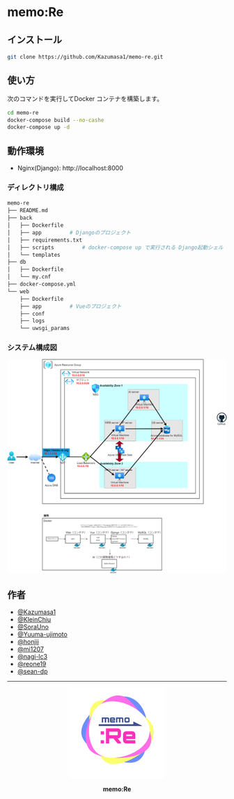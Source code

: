 # memo:Re

## インストール

```sh
git clone https://github.com/Kazumasa1/memo-re.git
```

## 使い方

次のコマンドを実行してDocker コンテナを構築します。

```bash
cd memo-re
docker-compose build --no-cashe
docker-compose up -d
```

## 動作環境

- Nginx(Django): http://localhost:8000

### ディレクトリ構成

```sh
memo-re
├── README.md
├── back
│   ├── Dockerfile
│   ├── app			# Djangoのプロジェクト
│   ├── requirements.txt
│   ├── scripts			# docker-compose up で実行される Django起動シェル
│   └── templates
├── db
│   ├── Dockerfile
│   └── my.cnf
├── docker-compose.yml
└── web
    ├── Dockerfile
    ├── app			# Vueのプロジェクト
    ├── conf
    ├── logs
    └── uwsgi_params
```

### システム構成図

<img src="./docs/system.png" alt="memo:Re logo" width="550">

## 作者

- [@Kazumasa1](https://github.com/Kazumasa1)
- [@KleinChiu](https://github.com/KleinChiu)
- [@SoraUno](https://github.com/SoraUno)
- [@Yuuma-ujimoto](https://github.com/Yuuma-ujimoto)
- [@honjii](https://github.com/honjii)
- [@mi1207](https://github.com/mi1207)
- [@nagi-lc3](https://github.com/nagi-lc3)
- [@reone19](https://github.com/reone19)
- [@sean-dp](https://github.com/sean-dp)

---

<div align="center">
    <img src="./docs/logo.svg" alt="memo:Re logo" height="210" style="display: block">
    <p style="font-weight: bold">memo:Re</p>
</div>
